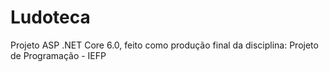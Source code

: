 # Ludoteca
Projeto ASP .NET Core 6.0, feito como produção final da disciplina: Projeto de Programação - IEFP
